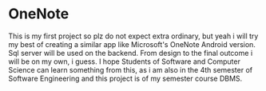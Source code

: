 # OneNote

This is my first project so plz do not expect extra ordinary, but yeah i will try my best of creating a similar app like Microsoft's OneNote Android version. 
Sql server will be used on the backend.
From design to the final outcome i will be on my own, i guess.
I hope Students of Software and Computer Science can learn something from this, as i am also in the 4th semester of Software Engineering and this project is of my semester course DBMS. 
